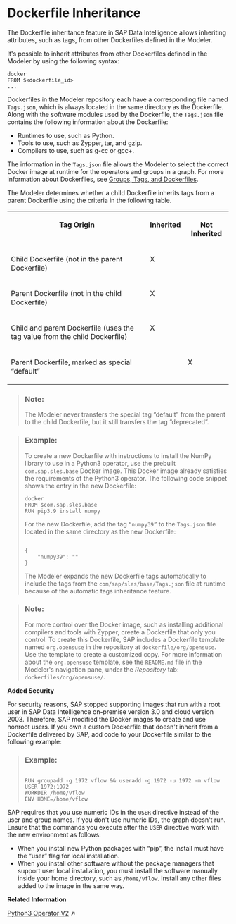 <!-- loiod49a07c5d66c413ab14731adcfc4f6dd -->

# Dockerfile Inheritance

The Dockerfile inheritance feature in SAP Data Intelligence allows inheriting attributes, such as tags, from other Dockerfiles defined in the Modeler.

It's possible to inherit attributes from other Dockerfiles defined in the Modeler by using the following syntax:

```
docker
FROM $<dockerfile_id>
...
```

Dockerfiles in the Modeler repository each have a corresponding file named `Tags.json`, which is always located in the same directory as the Dockerfile. Along with the software modules used by the Dockerfile, the `Tags.json` file contains the following information about the Dockerfile:

-   Runtimes to use, such as Python.
-   Tools to use, such as Zypper, tar, and gzip.
-   Compilers to use, such as g-cc or gcc+.

The information in the `Tags.json` file allows the Modeler to select the correct Docker image at runtime for the operators and groups in a graph. For more information about Dockerfiles, see [Groups, Tags, and Dockerfiles](../using-graphs/groups-tags-and-dockerfiles-03d1ef5.md).

The Modeler determines whether a child Dockerfile inherits tags from a parent Dockerfile using the criteria in the following table.


<table>
<tr>
<th valign="top">

Tag Origin

</th>
<th valign="top">

Inherited

</th>
<th valign="top">

Not Inherited

</th>
</tr>
<tr>
<td valign="top">

Child Dockerfile \(not in the parent Dockerfile\)

</td>
<td valign="top">

X

</td>
<td valign="top">

 

</td>
</tr>
<tr>
<td valign="top">

Parent Dockerfile \(not in the child Dockerfile\)

</td>
<td valign="top">

X

</td>
<td valign="top">

 

</td>
</tr>
<tr>
<td valign="top">

Child and parent Dockerfile \(uses the tag value from the child Dockerfile\)

</td>
<td valign="top">

X

</td>
<td valign="top">

 

</td>
</tr>
<tr>
<td valign="top">

Parent Dockerfile, marked as special “default”

</td>
<td valign="top">

 

</td>
<td valign="top">

X

</td>
</tr>
</table>

> ### Note:  
> The Modeler never transfers the special tag “default” from the parent to the child Dockerfile, but it still transfers the tag “deprecated”.

> ### Example:  
> To create a new Dockerfile with instructions to install the NumPy library to use in a Python3 operator, use the prebuilt `com.sap.sles.base` Docker image. This Docker image already satisfies the requirements of the Python3 operator. The following code snippet shows the entry in the new Dockerfile:
> 
> ```
> docker
> FROM $com.sap.sles.base
> RUN pip3.9 install numpy
> 
> ```
> 
> For the new Dockerfile, add the tag <code>“numpy39”</code> to the `Tags.json` file located in the same directory as the new Dockerfile:
> 
> ```
> 
> {
>     "numpy39": ""
> }
> 
> ```
> 
> The Modeler expands the new Dockerfile tags automatically to include the tags from the `com/sap/sles/base/Tags.json` file at runtime because of the automatic tags inheritance feature.

> ### Note:  
> For more control over the Docker image, such as installing additional compilers and tools with Zypper, create a Dockerfile that only you control. To create this Dockerfile, SAP includes a Dockerfile template named `org.opensuse` in the repository at `dockerfile/org/opensuse`. Use the template to create a customized copy. For more information about the `org.opensuse` template, see the `README.md` file in the Modeler's navigation pane, under the *Repository* tab: `dockerfiles/org/opensuse/`.

**Added Security**

For security reasons, SAP stopped supporting images that run with a root user in SAP Data Intelligence on-premise version 3.0 and cloud version 2003. Therefore, SAP modified the Docker images to create and use nonroot users. If you own a custom Dockerfile that doesn't inherit from a Dockerfile delivered by SAP, add code to your Dockerfile similar to the following example:

> ### Example:  
> ```
> 
> RUN groupadd -g 1972 vflow && useradd -g 1972 -u 1972 -m vflow
> USER 1972:1972
> WORKDIR /home/vflow
> ENV HOME=/home/vflow
> 
> ```

SAP requires that you use numeric IDs in the `USER` directive instead of the user and group names. If you don't use numeric IDs, the graph doesn't run. Ensure that the commands you execute after the `USER` directive work with the new environment as follows:

-   When you install new Python packages with “pip”, the install must have the “user” flag for local installation.
-   When you install other software without the package managers that support user local installation, you must install the software manually inside your home directory, such as `/home/vflow`. Install any other files added to the image in the same way.

**Related Information**  


[Python3 Operator V2](https://help.sap.com/viewer/9182d964573745e89f523395d7c43e53/Dev/en-US/1b5cca1e8f3f418593d042661cc135ad.html "Use the Python3 operator V2 to define a script that offers convenience functions provided by API objects, such as callbacks.") :arrow_upper_right:

